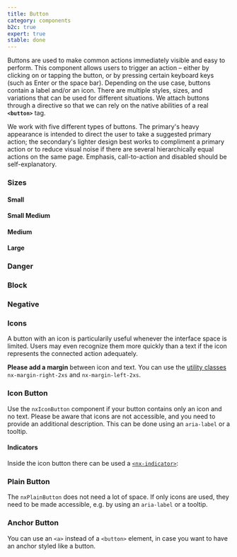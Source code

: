 ```yaml
---
title: Button
category: components
b2c: true
expert: true
stable: done
---
```


Buttons are used to make common actions immediately visible and easy to perform. This component allows users to trigger an action – either by clicking on or tapping the button, or by pressing certain keyboard keys (such as Enter or the space bar). Depending on the use case, buttons contain a label and/or an icon. There are multiple styles, sizes, and variations that can be used for different situations. We attach buttons through a directive so that we can rely on the native abilities of a real **`<button>`** tag.

We work with five different types of buttons. The primary's heavy appearance is intended to direct the user to take a suggested primary action; the secondary's lighter design best works to compliment a primary action or to reduce visual noise if there are several hierarchically equal actions on the same page. Emphasis, call-to-action and disabled should be self-explanatory.

<!-- example(button) -->

### Sizes

#### Small

<!-- example(button-small) -->

#### Small Medium

<!-- example(button-small-medium) -->

#### Medium

<!-- example(button-medium) -->

#### Large

<!-- example(button-large) -->

### Danger

<!-- example(button-danger) -->

### Block

<!-- example(button-block) -->

### Negative

<!-- example(button-negative) -->

### Icons

A button with an icon is particularily useful whenever the interface space is limited. Users may even recognize them more quickly than a text if the icon represents the connected action adequately.

**Please add a margin** between icon and text. You can use the [utility classes](./documentation/margins/overview) `nx-margin-right-2xs` and `nx-margin-left-2xs`.

<!-- example(button-with-icon) -->

### Icon Button

Use the `nxIconButton` component if your button contains only an icon and no text. Please be aware that icons are not accessible, and you need to provide an additional description. This can be done using an `aria-label` or a tooltip.

<!-- example(button-icon) -->

#### Indicators

Inside the icon button there can be used a [`<nx-indicator>`](./documentation/indicator/overview):

<!-- example(button-icon-indicator) -->

### Plain Button

The `nxPlainButton` does not need a lot of space. If only icons are used, they need to be made accessible, e.g. by using an `aria-label` or a tooltip.

<!-- example(button-plain) -->

### Anchor Button

You can use an `<a>` instead of a `<button>` element, in case you want to have an anchor styled like a button.

<!-- example(anchor-button) -->
